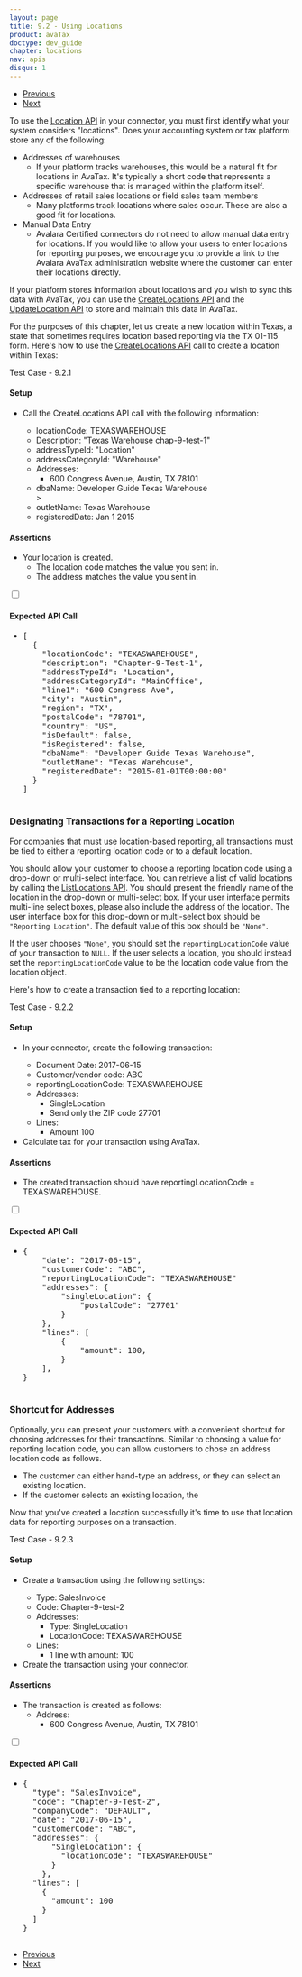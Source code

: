 ```yaml
---
layout: page
title: 9.2 - Using Locations
product: avaTax
doctype: dev_guide
chapter: locations
nav: apis
disqus: 1
---
```


<ul class="pager">
  <li class="previous"><a href="/avatax/dev-guide/locations/location-based-reporting/"><i class="glyphicon glyphicon-chevron-left"></i>Previous</a></li>
  <li class="next"><a href="/avatax/dev-guide/locations/chapter-summary/">Next<i class="glyphicon glyphicon-chevron-right"></i></a></li>
</ul>

To use the <a class="dev-guide-link" href="https://developer.avalara.com/api-reference/avatax/rest/v2/methods/Locations/">Location API</a> in your connector, you must first identify what your system considers "locations".  Does your accounting system or tax platform store any of the following:

<ul class="dev-guide-list">
    <li>Addresses of warehouses
        <ul class="dev-guide-list">
            <li>If your platform tracks warehouses, this would be a natural fit for locations in AvaTax. It's typically a short code that represents a specific warehouse that is managed within the platform itself.</li>
        </ul>
    </li>
    <li>Addresses of retail sales locations or field sales team members
        <ul class="dev-guide-list">
            <li>Many platforms track locations where sales occur.  These are also a good fit for locations.</li>
        </ul>
    </li>
    <li>Manual Data Entry
        <ul class="dev-guide-list">
            <li>Avalara Certified connectors do not need to allow manual data entry for locations.  If you would like to allow your users to enter locations for reporting purposes, we encourage you to provide a link to the Avalara AvaTax administration website where the customer can enter their locations directly.</li>
        </ul>
    </li>
</ul>

If your platform stores information about locations and you wish to sync this data with AvaTax, you can use the <a class="dev-guide-link" href="https://developer.avalara.com/api-reference/avatax/rest/v2/methods/Locations/CreateLocations/">CreateLocations API</a> and the <a class="dev-guide-link" href="https://developer.avalara.com/api-reference/avatax/rest/v2/methods/Locations/UpdateLocation/">UpdateLocation API</a> to store and maintain this data in AvaTax.

For the purposes of this chapter, let us create a new location within Texas, a state that sometimes requires location based reporting via the TX 01-115 form.  Here's how to use the <a class="dev-guide-link" href="https://developer.avalara.com/api-reference/avatax/rest/v2/methods/Locations/CreateLocations/">CreateLocations API</a> call to create a location within Texas:
<div class="dev-guide-test" id="test1">
    <div class="dev-guide-test-heading">Test Case - 9.2.1</div>
<div class="dev-guide-test-content">
<h4>Setup</h4>
<ul class="dev-guide-list">
    <li>Call the CreateLocations API call with the following information:</li>
        <ul class="dev-guide-list">
            <li>locationCode: TEXASWAREHOUSE</li>
            <li>Description: "Texas Warehouse chap-9-test-1"</li>
            <li>addressTypeId: "Location"</li>
            <li>addressCategoryId: "Warehouse"</li>
            <li>Addresses:
                <ul class="dev-guide-list">
                    <li>600 Congress Avenue, Austin, TX 78101</li>
                </ul>
            </li>
            <li>dbaName: Developer Guide Texas Warehouse</li>>
            <li>outletName: Texas Warehouse</li>
            <li>registeredDate: Jan 1 2015</li> 
        </ul> 
</ul>
<h4>Assertions</h4>
<ul class="dev-guide-list">
    <li>Your location is created.
        <ul class="dev-guide-list">
            <li>The location code matches the value you sent in.</li>
            <li>The address matches the value you sent in.</li>
        </ul>
    </li>
</ul>
<div class="dev-guide-dropdown">
        <input id="checkbox_toggle1" type="checkbox" />
        <i id="icon-up" class="glyphicon glyphicon-chevron-down"></i><i id="icon-down" class="glyphicon glyphicon-chevron-right"></i>
        <label for="checkbox_toggle1"><h4>Expected API Call</h4></label>
        <ul class="dev-guide-dropdown-content">
            <li> 
                <pre>
[
  {
    "locationCode": "TEXASWAREHOUSE",
    "description": "Chapter-9-Test-1",
    "addressTypeId": "Location",
    "addressCategoryId": "MainOffice",
    "line1": "600 Congress Ave",
    "city": "Austin",
    "region": "TX",
    "postalCode": "78701",
    "country": "US",
    "isDefault": false,
    "isRegistered": false,
    "dbaName": "Developer Guide Texas Warehouse",
    "outletName": "Texas Warehouse",
    "registeredDate": "2015-01-01T00:00:00"
  }
]
                </pre>
            </li>
        </ul>
    </div>
</div>
</div>

<h3>Designating Transactions for a Reporting Location</h3>

For companies that must use location-based reporting, all transactions must be tied to either a reporting location code or to a default location.

You should allow your customer to choose a reporting location code using a drop-down or multi-select interface.  You can retrieve a list of valid locations by calling the <a class="dev-guide-link" href="https://developer.avalara.com/api-reference/avatax/rest/v2/methods/Locations/ListLocationsByCompany/">ListLocations API</a>.  You should present the friendly name of the location in the drop-down or multi-select box.  If your user interface permits multi-line select boxes, please also include the address of the location.  The user interface box for this drop-down or multi-select box should be <code>"Reporting Location"</code>.  The default value of this box should be <code>"None"</code>.

If the user chooses <code>"None"</code>, you should set the <code>reportingLocationCode</code> value of your transaction to <code>NULL</code>.  If the user selects a location, you should instead set the <code>reportingLocationCode</code> value to be the location code value from the location object.

Here's how to create a transaction tied to a reporting location:
<div class="dev-guide-test" id="test2">
    <div class="dev-guide-test-heading">Test Case - 9.2.2</div>
<div class="dev-guide-test-content">
<h4>Setup</h4>
<ul class="dev-guide-list">
    <li>In your connector, create the following transaction:</li>
        <ul class="dev-guide-list">
            <li>Document Date: 2017-06-15</li>
            <li>Customer/vendor code: ABC</li>
            <li>reportingLocationCode: TEXASWAREHOUSE</li>
            <li>Addresses:
                <ul class="dev-guide-list">
                    <li>SingleLocation</li>
                    <li>Send only the ZIP code 27701</li>
                </ul>
            </li>
            <li>Lines:
                <ul class="dev-guide-list">
                    <li>Amount 100</li>
                </ul>
            </li>
        </ul> 
    <li>Calculate tax for your transaction using AvaTax.</li>
</ul>
<h4>Assertions</h4>
<ul class="dev-guide-list">
    <li>The created transaction should have reportingLocationCode = TEXASWAREHOUSE.</li>
</ul>
<div class="dev-guide-dropdown">
        <input id="checkbox_toggle2" type="checkbox" />
        <i id="icon-up" class="glyphicon glyphicon-chevron-down"></i><i id="icon-down" class="glyphicon glyphicon-chevron-right"></i>
        <label for="checkbox_toggle2"><h4>Expected API Call</h4></label>
        <ul class="dev-guide-dropdown-content">
            <li> 
                <pre>
{
    "date": "2017-06-15",
    "customerCode": "ABC",
    "reportingLocationCode": "TEXASWAREHOUSE"
    "addresses": {
        "singleLocation": {
            "postalCode": "27701"
        }
    },
    "lines": [
        {
            "amount": 100,
        }
    ],
}
                </pre>
            </li>
        </ul>
    </div>
</div>
</div>

<h3>Shortcut for Addresses</h3>

Optionally, you can present your customers with a convenient shortcut for choosing addresses for their transactions. Similar to choosing a value for reporting location code, you can allow customers to chose an address location code as follows.
<ul class="dev-guide-list">
    <li>The customer can either hand-type an address, or they can select an existing location.</li>
    <li>If the customer selects an existing location, the </li>
</ul>

Now that you've created a location successfully it's time to use that location data for reporting purposes on a transaction.

<div class="dev-guide-test" id="test3">
    <div class="dev-guide-test-heading">Test Case - 9.2.3</div>
<div class="dev-guide-test-content">
<h4>Setup</h4>
<ul class="dev-guide-list">
    <li>Create a transaction using the following settings:</li>
        <ul class="dev-guide-list">
            <li>Type: SalesInvoice</li>
            <li>Code: Chapter-9-test-2</li>
            <li>Addresses:
                <ul class="dev-guide-list">
                    <li>Type: SingleLocation</li>
                    <li>LocationCode: TEXASWAREHOUSE</li>
                </ul>
            </li>
            <li>Lines:
                <ul class="dev-guide-list">
                    <li>1 line with amount: 100</li>
                </ul>
            </li>
        </ul> 
    <li>Create the transaction using your connector.</li>
</ul>
<h4>Assertions</h4>
<ul class="dev-guide-list">
    <li>The transaction is created as follows:
        <ul class="dev-guide-list">
            <li>Address:
                <ul class="dev-guide-list">
                    <li>600 Congress Avenue, Austin, TX 78101</li>
                </ul>
            </li>
        </ul>
    </li>
</ul>
<div class="dev-guide-dropdown">
        <input id="checkbox_toggle3" type="checkbox" />
        <i id="icon-up" class="glyphicon glyphicon-chevron-down"></i><i id="icon-down" class="glyphicon glyphicon-chevron-right"></i>
        <label for="checkbox_toggle3"><h4>Expected API Call</h4></label>
        <ul class="dev-guide-dropdown-content">
            <li> 
                <pre>
{
  "type": "SalesInvoice",
  "code": "Chapter-9-Test-2",
  "companyCode": "DEFAULT",
  "date": "2017-06-15",
  "customerCode": "ABC",
  "addresses": {
      "SingleLocation": {
        "locationCode": "TEXASWAREHOUSE"
      }
    },
  "lines": [
    {
      "amount": 100
    }
  ]
}
                </pre>
            </li>
        </ul>
    </div>
</div>
</div>

<ul class="pager">
  <li class="previous"><a href="/avatax/dev-guide/locations/location-based-reporting/"><i class="glyphicon glyphicon-chevron-left"></i>Previous</a></li>
  <li class="next"><a href="/avatax/dev-guide/locations/chapter-summary/">Next<i class="glyphicon glyphicon-chevron-right"></i></a></li>
</ul>